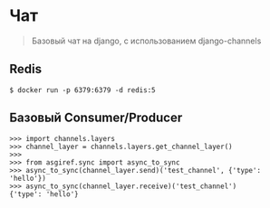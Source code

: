 # Чат

> Базовый чат на django, с использованием django-channels


## Redis

	$ docker run -p 6379:6379 -d redis:5


## Базовый Consumer/Producer

	>>> import channels.layers
	>>> channel_layer = channels.layers.get_channel_layer()
	>>>
	>>> from asgiref.sync import async_to_sync
	>>> async_to_sync(channel_layer.send)('test_channel', {'type': 'hello'})
	>>> async_to_sync(channel_layer.receive)('test_channel')
	{'type': 'hello'}
